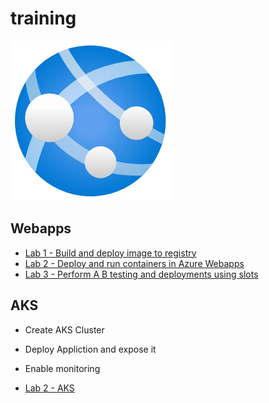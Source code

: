 # training 
![webapp](./img/webapps.png)
## Webapps  
- [Lab 1 - Build and deploy image to registry ](webapps/Registry.md)
- [Lab 2 - Deploy and run containers in Azure Webapps ](webapps/webappdeploy.md)
- [Lab 3 - Perform A B testing and deployments using slots  ](webapps/deploymentslots.md)

## AKS
 - Create AKS Cluster 
 - Deploy Appliction and expose it 
 - Enable monitoring 

- [Lab 2 - AKS ](aks/README.md)
